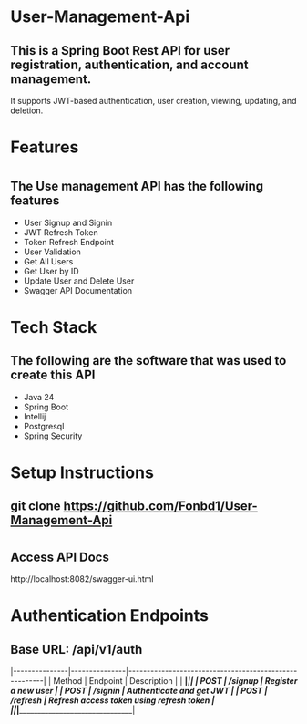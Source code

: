 # User-Management-Api
## This is a Spring Boot Rest API for user registration, authentication, and account management.
It supports JWT-based authentication, user creation, viewing, updating, and deletion.
#
# Features
#
## The Use management API has the following features
+ User Signup and Signin
+ JWT Refresh Token
+ Token Refresh Endpoint
+ User Validation
+ Get All Users
+ Get User by ID
+ Update User and Delete User
+ Swagger API Documentation
#
# Tech Stack
## The following are the software that was used to create this API
+ Java 24
+ Spring Boot
+ Intellij
+ Postgresql
+ Spring Security
# 
# Setup Instructions
## git clone https://github.com/Fonbd1/User-Management-Api
#
## Access API Docs
http://localhost:8082/swagger-ui.html

# Authentication Endpoints
## Base URL: /api/v1/auth
|---------------|---------------|-------------------------------------------------------| 
|     Method    |     Endpoint  |    Description                                        |
| ______________|_______________|_______________________________________________________|
| POST          |  /signup      |  Register a new user                                  |
| POST          |  /signin      |  Authenticate and get JWT                             |
| POST          |  /refresh     |  Refresh access token using refresh token             |
|_______________|_______________|_______________________________________________________|
